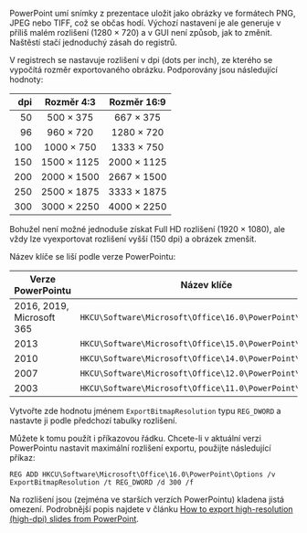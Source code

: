 <!-- dcterms:title = Jak nastavit rozlišení pro obrázky exportované z PowerPointu -->
<!-- dcterms:abstract = PowerPoint umí snímky z prezentace uložit jako obrázky ve formátech PNG, JPEG nebo TIFF, což se občas hodí. Výchozí nastavení je ale generuje v příliš malém rozlišení (1280 × 720) a v GUI není způsob, jak to změnit. Naštěstí stačí jednoduchý zásah do registrů. -->
<!-- dcterms:creator = Michal Altair Valášek -->
<!-- x4w:coverUrl = /cover-pictures/20230319-powerpoint-dpi.jpg -->
<!-- x4w:pictureUrl = /perex-pictures/logo-powerpoint.svg -->
<!-- x4w:pictureWidth = 150 -->
<!-- x4w:pictureHeight = 150 -->
<!-- x4w:category = Tipy, triky -->
<!-- dcterms:date = 2023-03-19 -->

PowerPoint umí snímky z prezentace uložit jako obrázky ve formátech PNG, JPEG nebo TIFF, což se občas hodí. Výchozí nastavení je ale generuje v příliš malém rozlišení (1280 × 720) a v GUI není způsob, jak to změnit. Naštěstí stačí jednoduchý zásah do registrů.

V registrech se nastavuje rozlišení v dpi (dots per inch), ze kterého se vypočítá rozměr exportovaného obrázku. Podporovány jsou následující hodnoty:

dpi | Rozměr 4:3  | Rozměr 16:9
--: | :---------: | :---------:
50  |   500 × 375 |   667 × 375
96  |   960 × 720 |  1280 × 720
100 |  1000 × 750 |  1333 × 750
150 | 1500 × 1125 | 2000 × 1125
200 | 2000 × 1500 | 2667 × 1500
250 | 2500 × 1875 | 3333 × 1875
300 | 3000 × 2250 | 4000 × 2250

Bohužel není možné jednoduše získat Full HD rozlišení (1920 × 1080), ale vždy lze vyexportovat rozlišení vyšší (150 dpi) a obrázek zmenšit.

Název klíče se liší podle verze PowerPointu:

Verze PowerPointu         | Název klíče
------------------------- | --------------------------------------------------------
2016, 2019, Microsoft 365 | `HKCU\Software\Microsoft\Office\16.0\PowerPoint\Options`
2013                      | `HKCU\Software\Microsoft\Office\15.0\PowerPoint\Options`
2010                      | `HKCU\Software\Microsoft\Office\14.0\PowerPoint\Options`
2007                      | `HKCU\Software\Microsoft\Office\12.0\PowerPoint\Options`
2003                      | `HKCU\Software\Microsoft\Office\11.0\PowerPoint\Options`

Vytvořte zde hodnotu jménem `ExportBitmapResolution` typu `REG_DWORD` a nastavte ji podle předchozí tabulky rozlišení.

Můžete k tomu použít i příkazovou řádku. Chcete-li v aktuální verzi PowerPointu nastavit maximální rozlišení exportu, použijte následující příkaz:

    REG ADD HKCU\Software\Microsoft\Office\16.0\PowerPoint\Options /v ExportBitmapResolution /t REG_DWORD /d 300 /f

Na rozlišení jsou (zejména ve starších verzích PowerPointu) kladena jistá omezení. Podrobnější popis najdete v článku [How to export high-resolution (high-dpi) slides from PowerPoint](https://learn.microsoft.com/en-us/office/troubleshoot/powerpoint/change-export-slide-resolution).